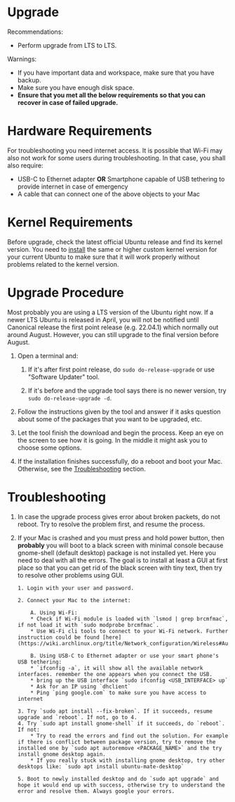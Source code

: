 # Upgrade

Recommendations:

-   Perform upgrade from LTS to LTS.

Warnings:

-   If you have important data and workspace, make sure that you have backup.
-   Make sure you have enough disk space.
-   **Ensure that you met all the below requirements so that you can recover in case of failed upgrade.**

# Hardware Requirements

For troubleshooting you need internet access. It is possible that Wi-Fi may also not work for some users during troubleshooting. In that case, you shall also require:

-   USB-C to Ethernet adapter **OR** Smartphone capable of USB tethering to provide internet in case of emergency
-   A cable that can connect one of the above objects to your Mac

# Kernel Requirements

Before upgrade, check the latest official Ubuntu release and find its kernel version. You need to [install](https://github.com/t2linux/T2-Ubuntu-Kernel) the same or higher custom kernel version for your current Ubuntu to make sure that it will work properly without problems related to the kernel version.

# Upgrade Procedure

Most probably you are using a LTS version of the Ubuntu right now. If a newer LTS Ubuntu is released in April, you will not be notified until Canonical release the first point release (e.g. 22.04.1) which normally out around August. However, you can still upgrade to the final version before August.

1. Open a terminal and:

    1. If it's after first point release, do `sudo do-release-upgrade` or use "Software Updater" tool.

    2. If it's before and the upgrade tool says there is no newer version, try `sudo do-release-upgrade -d`.

2. Follow the instructions given by the tool and answer if it asks question about some of the packages that you want to be upgraded, etc.
3. Let the tool finish the download and begin the process. Keep an eye on the screen to see how it is going. In the middle it might ask you to choose some options.
4. If the installation finishes successfully, do a reboot and boot your Mac. Otherwise, see the [Troubleshooting](#troubleshooting) section.

# Troubleshooting

1.  In case the upgrade process gives error about broken packets, do not reboot. Try to resolve the problem first, and resume the process.
2.  If your Mac is crashed and you must press and hold power button, then **probably** you will boot to a black screen with minimal console because gnome-shell (default desktop) package is not installed yet. Here you need to deal with all the errors.
    The goal is to install at least a GUI at first place so that you can get rid of the black screen with tiny text, then try to resolve other problems using GUI.

        1. Login with your user and password.

        2. Connect your Mac to the internet:

            A. Using Wi-Fi:
            * Check if Wi-Fi module is loaded with `lsmod | grep brcmfmac`, if not load it with `sudo modprobe brcmfmac`.
            * Use Wi-Fi cli tools to connect to your Wi-Fi network. Further instruction could be found [here](https://wiki.archlinux.org/title/Network_configuration/Wireless#Authentication).

            B. Using USB-C to Ethernet adapter or use your smart phone's USB tethering:
            * `ifconfig -a`, it will show all the available network interfaces. remember the one appears when you connect the USB.
            * bring up the USB interface `sudo ifconfig <USB_INTERFACE> up`
            * Ask for an IP using `dhclient`
            * Ping `ping google.com` to make sure you have access to internet

        3. Try `sudo apt install --fix-broken`. If it succeeds, resume upgrade and `reboot`. If not, go to 4.
        4. Try `sudo apt install gnome-shell` if it succeeds, do `reboot`. If not:
            * Try to read the errors and find out the solution. For example if there is conflict between package version, try to remove the installed one by `sudo apt autoremove <PACKAGE_NAME>` and the try install gnome desktop again.
            * If you really stuck with installing gnome desktop, try other desktops like: `sudo apt install ubuntu-mate-desktop`

        5. Boot to newly installed desktop and do `sudo apt upgrade` and hope it would end up with success, otherwise try to understand the error and resolve them. Always google your errors.
